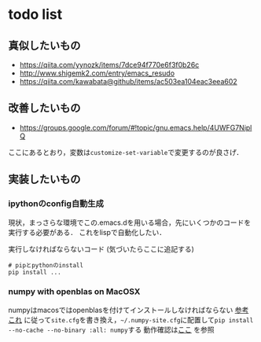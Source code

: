 # todo list

## 真似したいもの

* https://qiita.com/yynozk/items/7dce94f770e6f3f0b26c
* http://www.shigemk2.com/entry/emacs_resudo
* https://qiita.com/kawabata@github/items/ac503ea104eac3eea602

## 改善したいもの

* https://groups.google.com/forum/#!topic/gnu.emacs.help/4UWFG7NiplQ

ここにあるとおり，変数は`customize-set-variable`で変更するのが良さげ．

## 実装したいもの

### ipythonのconfig自動生成

現状，まっさらな環境でこの.emacs.dを用いる場合，先にいくつかのコードを実行する必要がある．
これをlispで自動化したい．

実行しなければならないコード (気づいたらここに追記する)

```shell
# pipとpythonのinstall
pip install ...
```

### numpy with openblas on MacOSX
numpyはmacosではopenblasを付けてインストールしなければならない
[参考](https://docs.chainer.org/en/stable/tips.html#mnist-example-does-not-converge-in-cpu-mode-on-mac-os-x "参考")
[これ](https://www.fukudat.com/wiki/ja/Chainer/Mac "chainer on mac") に従って`site.cfg`を書き換え，`~/.numpy-site.cfg`に配置して`pip install --no-cache --no-binary :all: numpy`する
動作確認は[ここ](https://qiita.com/unnonouno/items/8ab453a1868d77a93679 "動作確認") を参照
